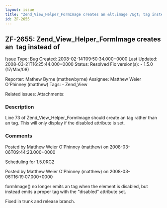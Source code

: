 ```yaml
---
layout: issue
title: "Zend_View_Helper_FormImage creates an &lt;image /&gt; tag instead of &lt;img /&gt;"
id: ZF-2655
---
```


ZF-2655: Zend\_View\_Helper\_FormImage creates an <image /> tag instead of <img />
----------------------------------------------------------------------------------

 Issue Type: Bug Created: 2008-02-14T09:50:34.000+0000 Last Updated: 2008-03-21T16:25:44.000+0000 Status: Resolved Fix version(s): - 1.5.0 (17/Mar/08)
 
 Reporter:  Mathew Byrne (mathewbyrne)  Assignee:  Matthew Weier O'Phinney (matthew)  Tags: - Zend\_View
 
 Related issues: 
 Attachments: 
### Description

Line 73 of Zend\_View\_Helper\_FormImage should create an tag rather than an tag. This will only display if the disabled attribute is set.

 

 

### Comments

Posted by Matthew Weier O'Phinney (matthew) on 2008-03-06T09:44:23.000+0000

Scheduling for 1.5.0RC2

 

 

Posted by Matthew Weier O'Phinney (matthew) on 2008-03-06T16:19:07.000+0000

formImage() no longer emits an tag when the element is disabled, but instead emits a proper tag with the "disabled" attribute set.

Fixed in trunk and release branch.

 

 